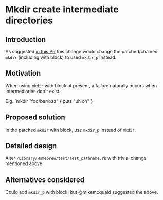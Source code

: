# Mkdir create intermediate directories
## Introduction
As suggested [in this PR](https://github.com/Homebrew/homebrew-core/pull/4976#issuecomment-248258491)
this change would change the patched/chained `mkdir` (including with block) to used `mkdir_p` instead.

## Motivation
When using `mkdir` with block at present, a failure naturally occurs when intermediaries don't exist.

E.g. `mkdir "foo/bar/baz" { puts "uh oh" } 

## Proposed solution
In the patched `mkdir` with block, use `mkdir_p` instead of `mkdir`.

## Detailed design
Alter `/Library/Homebrew/test/test_pathname.rb` with trivial change mentioned above

## Alternatives considered
Could add `mkdir_p` with block, but @mikemcquaid suggested the above.

